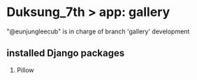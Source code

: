 # Duksung_7th > app: gallery

"@eunjungleecub" is in charge of branch 'gallery' development

## installed Django packages

1. Pillow
